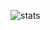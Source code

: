 ![stats](https://github-readme-stats.vercel.app/api?username=VoChiDanh&show_icons=true&theme=radical)
